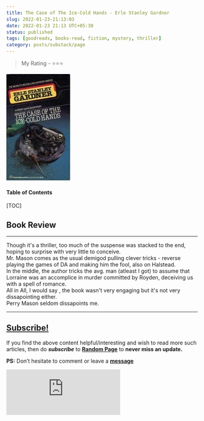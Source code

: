```yaml
---
title: The Case of The Ice-Cold Hands - Erle Stanley Gardner
slug: 2022-01-23-21:13:03
date: 2022-01-23 21:13 UTC+05:30
status: published
tags: [goodreads, books-read, fiction, mystery, thriller]
category: posts/substack/page
---
```


> My Rating - ⭐⭐⭐

![](/images/Pasted%20image%2020230314211354.jpg)
<h4>Table of Contents</h4>
[TOC]

## Book Review
---
Though it's a thriller, too much of the suspense was stacked to the end, hoping to surprise with very little to conceive.   
Mr. Mason comes as the usual demigod pulling clever tricks - reverse playing the games of DA and making him the fool, also on Halstead.   
In the middle, the author tricks the avg. man (atleast I got) to assume that Lorraine was an accomplice in murder committed by Royden, deceiving us with a spell of romance.  
All in All, I would say , the book wasn't very engaging but it's not very dissapointing either.  
Perry Mason seldom dissapoints me.  

---
## [Subscribe!]()
If you find the above content helpful/interesting and wish to read more such articles, then do _**subscribe**_ to [**Random Page**](https://randompage8.substack.com/) to **never miss an update.**

**PS:** Don’t hesitate to comment or leave a **[message](https://twitter.com/randompages8)**
<div class="row">
	<iframe src="https://randompage8.substack.com/embed" max-width="480" height="120" frameborder="0" scrolling="no" class="centred"></iframe>
	<br>
</div>